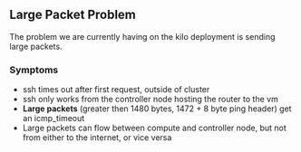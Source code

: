 ## Large Packet Problem
The problem we are currently having on the kilo deployment is sending large packets.

### Symptoms
 -  ssh times out after first request, outside of cluster
 -  ssh only works from the controller node hosting the router to the vm
 -  **Large packets** (greater then 1480 bytes, 1472 + 8 byte ping header) get an icmp_timeout
 -  Large packets can flow between compute and controller node, but not from either to the internet, or vice versa
